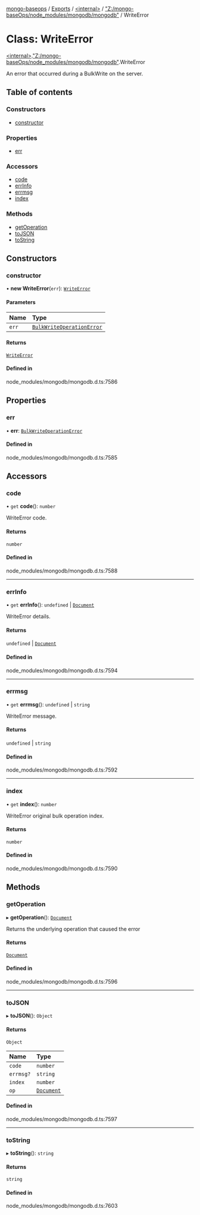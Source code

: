 [mongo-baseops](../README.md) / [Exports](../modules.md) / [\<internal\>](../modules/internal_.md) / ["Z:/mongo-baseOps/node\_modules/mongodb/mongodb"](../modules/internal_._Z__mongo_baseOps_node_modules_mongodb_mongodb_.md) / WriteError

# Class: WriteError

[\<internal\>](../modules/internal_.md).["Z:/mongo-baseOps/node\_modules/mongodb/mongodb"](../modules/internal_._Z__mongo_baseOps_node_modules_mongodb_mongodb_.md).WriteError

An error that occurred during a BulkWrite on the server.

## Table of contents

### Constructors

- [constructor](internal_._Z__mongo_baseOps_node_modules_mongodb_mongodb_.WriteError.md#constructor)

### Properties

- [err](internal_._Z__mongo_baseOps_node_modules_mongodb_mongodb_.WriteError.md#err)

### Accessors

- [code](internal_._Z__mongo_baseOps_node_modules_mongodb_mongodb_.WriteError.md#code)
- [errInfo](internal_._Z__mongo_baseOps_node_modules_mongodb_mongodb_.WriteError.md#errinfo)
- [errmsg](internal_._Z__mongo_baseOps_node_modules_mongodb_mongodb_.WriteError.md#errmsg)
- [index](internal_._Z__mongo_baseOps_node_modules_mongodb_mongodb_.WriteError.md#index)

### Methods

- [getOperation](internal_._Z__mongo_baseOps_node_modules_mongodb_mongodb_.WriteError.md#getoperation)
- [toJSON](internal_._Z__mongo_baseOps_node_modules_mongodb_mongodb_.WriteError.md#tojson)
- [toString](internal_._Z__mongo_baseOps_node_modules_mongodb_mongodb_.WriteError.md#tostring)

## Constructors

### constructor

• **new WriteError**(`err`): [`WriteError`](internal_._Z__mongo_baseOps_node_modules_mongodb_mongodb_.WriteError.md)

#### Parameters

| Name | Type |
| :------ | :------ |
| `err` | [`BulkWriteOperationError`](../interfaces/internal_._Z__mongo_baseOps_node_modules_mongodb_mongodb_.BulkWriteOperationError.md) |

#### Returns

[`WriteError`](internal_._Z__mongo_baseOps_node_modules_mongodb_mongodb_.WriteError.md)

#### Defined in

node_modules/mongodb/mongodb.d.ts:7586

## Properties

### err

• **err**: [`BulkWriteOperationError`](../interfaces/internal_._Z__mongo_baseOps_node_modules_mongodb_mongodb_.BulkWriteOperationError.md)

#### Defined in

node_modules/mongodb/mongodb.d.ts:7585

## Accessors

### code

• `get` **code**(): `number`

WriteError code.

#### Returns

`number`

#### Defined in

node_modules/mongodb/mongodb.d.ts:7588

___

### errInfo

• `get` **errInfo**(): `undefined` \| [`Document`](../interfaces/internal_._Z__mongo_baseOps_node_modules_mongodb_mongodb_.BSON.Document.md)

WriteError details.

#### Returns

`undefined` \| [`Document`](../interfaces/internal_._Z__mongo_baseOps_node_modules_mongodb_mongodb_.BSON.Document.md)

#### Defined in

node_modules/mongodb/mongodb.d.ts:7594

___

### errmsg

• `get` **errmsg**(): `undefined` \| `string`

WriteError message.

#### Returns

`undefined` \| `string`

#### Defined in

node_modules/mongodb/mongodb.d.ts:7592

___

### index

• `get` **index**(): `number`

WriteError original bulk operation index.

#### Returns

`number`

#### Defined in

node_modules/mongodb/mongodb.d.ts:7590

## Methods

### getOperation

▸ **getOperation**(): [`Document`](../interfaces/internal_._Z__mongo_baseOps_node_modules_mongodb_mongodb_.BSON.Document.md)

Returns the underlying operation that caused the error

#### Returns

[`Document`](../interfaces/internal_._Z__mongo_baseOps_node_modules_mongodb_mongodb_.BSON.Document.md)

#### Defined in

node_modules/mongodb/mongodb.d.ts:7596

___

### toJSON

▸ **toJSON**(): `Object`

#### Returns

`Object`

| Name | Type |
| :------ | :------ |
| `code` | `number` |
| `errmsg?` | `string` |
| `index` | `number` |
| `op` | [`Document`](../interfaces/internal_._Z__mongo_baseOps_node_modules_mongodb_mongodb_.BSON.Document.md) |

#### Defined in

node_modules/mongodb/mongodb.d.ts:7597

___

### toString

▸ **toString**(): `string`

#### Returns

`string`

#### Defined in

node_modules/mongodb/mongodb.d.ts:7603
